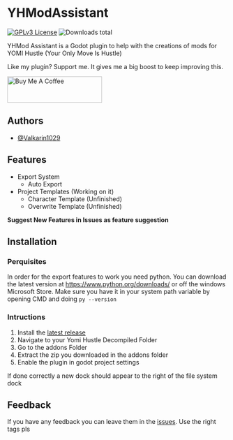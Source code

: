 
# YHModAssistant

[![GPLv3 License](https://img.shields.io/badge/License-GPL%20v3-yellow.svg)](https://opensource.org/licenses/)
![Downloads total](https://img.shields.io/github/downloads/Valkarin1029/YHModAssistant/total)

YHMod Assistant is a Godot plugin to help with the creations of mods for YOMI Hustle (Your Only Move Is Hustle)

Like my plugin? Support me. It gives me a big boost to keep improving this.

<a href="https://www.buymeacoffee.com/Valkarin" target="_blank"><img src="https://cdn.buymeacoffee.com/buttons/v2/default-blue.png" alt="Buy Me A Coffee" style="height: 60px !important;width: 217px !important;" ></a>

## Authors

- [@Valkarin1029](https://www.github.com/Valkarin1029)


## Features

- Export System
  - Auto Export
- Project Templates (Working on it)
  - Character Template (Unfinished)
  - Overwrite Template (Unfinished)

**Suggest New Features in Issues as feature suggestion**

## Installation

### Perquisites 
 In order for the export features to work you need python. You can download the latest version at https://www.python.org/downloads/ or off the windows Microsoft Store. Make sure you have it in your system path variable by opening CMD and doing `py --version`



### Intructions
1. Install the [latest release](https://github.com/Valkarin1029/YHModAssistant/releases)
2. Navigate to your Yomi Hustle Decompiled Folder
3. Go to the addons Folder
4. Extract the zip you downloaded in the addons folder
5. Enable the plugin in godot project settings

If done correctly a new dock should appear to the right of the file system dock
## Feedback

If you have any feedback you can leave them in the [issues](https://github.com/Valkarin1029/YHModAssistant/issues). Use the right tags pls

